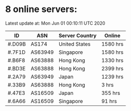# 8 online servers:

Latest update at: Mon Jun 01 00:10:11 UTC 2020

| ID | ASN | Server Country | Online |
| -- | --- | -------------- | ------ |
| #.D09B | AS174 | United States | 1580 hrs |
| #.7F1D | AS63949 | Singapore | 1580 hrs |
| #.B6F8 | AS63888 | Hong Kong | 1330 hrs |
| #.BD3E | AS63888 | Hong Kong | 2399 hrs |
| #.2A79 | AS63949 | Japan | 1239 hrs |
| #.33B9 | AS63888 | Hong Kong | 3 hrs |
| #.47E3 | AS16509 | Japan | 355 hrs |
| #.6A66 | AS16509 | Singapore | 91 hrs |

